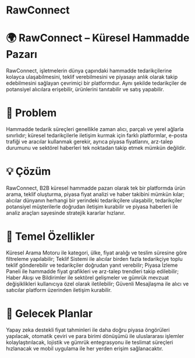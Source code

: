 # RawConnect
# 🌍 RawConnect – Küresel Hammadde Pazarı
RawConnect, işletmelerin dünya çapındaki hammadde tedarikçilerine kolayca ulaşabilmesini, teklif verebilmesini ve piyasayı anlık olarak takip edebilmesini sağlayan çevrimiçi bir platformdur. Aynı şekilde tedarikçiler de potansiyel alıcılara erişebilir, ürünlerini tanıtabilir ve satış yapabilir.
# 🚩 Problem
Hammadde tedarik süreçleri genellikle zaman alıcı, parçalı ve yerel ağlarla sınırlıdır; küresel tedarikçilerle iletişim kurmak için farklı platformlar, e-posta trafiği ve aracılar kullanmak gerekir, ayrıca piyasa fiyatlarını, arz-talep durumunu ve sektörel haberleri tek noktadan takip etmek mümkün değildir.
# 💡 Çözüm
RawConnect, B2B küresel hammadde pazarı olarak tek bir platformda ürün arama, teklif oluşturma, piyasa fiyat analizi ve haber takibini mümkün kılar; alıcılar dünyanın herhangi bir yerindeki tedarikçilere ulaşabilir, tedarikçiler potansiyel müşterilerle doğrudan iletişim kurabilir ve piyasa haberleri ile analiz araçları sayesinde stratejik kararlar hızlanır.
# 🔑 Temel Özellikler
Küresel Arama Motoru ile kategori, ülke, fiyat aralığı ve teslim süresine göre filtreleme yapılabilir; Teklif Sistemi ile alıcılar birden fazla tedarikçiye toplu teklif gönderebilir ve tedarikçiler doğrudan yanıt verebilir; Piyasa İzleme Paneli ile hammadde fiyat grafikleri ve arz-talep trendleri takip edilebilir; Haber Akışı ve Bildirimler ile sektörel gelişmeler ve gümrük mevzuat değişiklikleri kullanıcıya özel olarak iletilebilir; Güvenli Mesajlaşma ile alıcı ve satıcılar platform üzerinden iletişim kurabilir.
# 🚀 Gelecek Planlar
Yapay zeka destekli fiyat tahminleri ile daha doğru piyasa öngörüleri yapılacak, otomatik çeviri ve para birimi dönüşümü ile uluslararası işlemler kolaylaştırılacak, lojistik ve gümrük entegrasyonu ile teslimat süreçleri hızlanacak ve mobil uygulama ile her yerden erişim sağlanacaktır.

